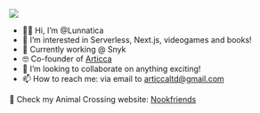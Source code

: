 ![](/pugWave.gif)

- 👩‍💻 Hi, I’m @Lunnatica
- 👀 I’m interested in Serverless, Next.js, videogames and books!
- 💼 Currently working @ Snyk 
- 🤓 Co-founder of [Articca](https://www.articca.co.uk)
- 💞️ I’m looking to collaborate on anything exciting!
- 📫 How to reach me: via email to <articcaltd@gmail.com>

👾 Check my Animal Crossing website: [Nookfriends](https://www.nookfriends.com)

<!---
Lunnatica/Lunnatica is a ✨ special ✨ repository because its `README.md` (this file) appears on your GitHub profile.
You can click the Preview link to take a look at your changes.
--->

